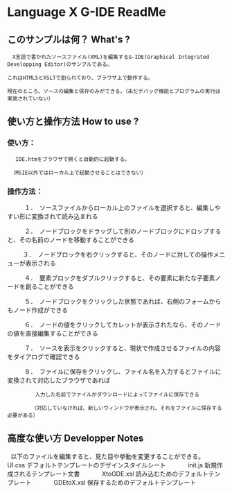 # Language X G-IDE ReadMe

## このサンプルは何？ What's ?

    　X言語で書かれたソースファイル(XML)を編集するG-IDE(Graphical Integrated Developping Editor)のサンプルである。
    
    これはHTML5とXSLTで創られており、ブラウザ上で動作する。
    
    現在のところ、ソースの編集と保存のみができる。（未だデバッグ機能とプログラムの実行は実装されていない）

## 使い方と操作方法 How to use ?

### 使い方：

     　IDE.htmをブラウザで開くと自動的に起動する。
     
     （MSIE以外ではローカル上で起動させることはできない）
     
### 操作方法：
     
           １．　ソースファイルからローカル上のファイルを選択すると、編集しやすい形に変換されて読み込まれる

           ２．　ノードブロックをドラッグして別のノードブロックにドロップすると、その名前のノードを移動することができる

           ３．　ノードブロックを右クリックすると、そのノードに対しての操作メニューが表示される

           ４．　要素ブロックをダブルクリックすると、その要素に新たな子要素ノードを創ることができる

           ５．　ノードブロックをクリックした状態であれば、右側のフォームからもノード作成ができる

           ６．　ノードの値をクリックしてカレットが表示されたなら、そのノードの値を直接編集することができる

           ７．　ソースを表示をクリックすると、現状で作成させるファイルの内容をダイアログで確認できる

           ８．　ファイルに保存をクリックし、ファイル名を入力するとファイルに変換されて対応したブラウザであれば

        　　　入力した名前でファイルがダウンロードによってファイルに保存できる

           　（対応していなければ、新しいウィンドウが表示され、それをファイルに保存する必要がある）

## 高度な使い方 Developper Notes

   以下のファイルを編集すると、見た目や挙動を変更することができる。
       
       UI.css デフォルトテンプレートのデザインスタイルシート
       
       init.js 新規作成されるテンプレート文書
       
       XtoGDE.xsl 読み込むためのデフォルトテンプレート
       
       GDEtoX.xsl 保存するためのデフォルトテンプレート

